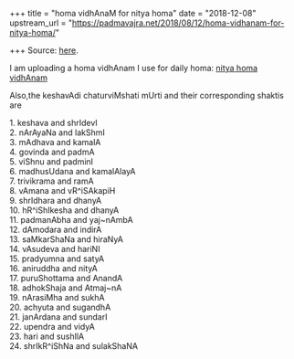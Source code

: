+++
title = "homa vidhAnaM for nitya homa"
date = "2018-12-08"
upstream_url = "https://padmavajra.net/2018/08/12/homa-vidhanam-for-nitya-homa/"

+++
Source: [here](https://padmavajra.net/2018/08/12/homa-vidhanam-for-nitya-homa/).

I am uploading a homa vidhAnam I use for daily homa: [nitya homa
vidhAnam](https://drive.google.com/file/d/1AzwMxohcTlYVsYGzed0gPddvXwtIHEl6/view?usp=sharing)

Also,the keshavAdi chaturviMshati mUrti and their corresponding shaktis
are

1\. keshava and shrIdevI  
2. nArAyaNa and lakShmI  
3. mAdhava and kamalA  
4. govinda and padmA  
5. viShnu and padminI  
6. madhusUdana and kamalAlayA  
7. trivikrama and ramA  
8. vAmana and vR^iSAkapiH  
9. shrIdhara and dhanyA  
10. hR^iShIkesha and dhanyA  
11. padmanAbha and yaj\~nAmbA  
12. dAmodara and indirA  
13. saMkarShaNa and hiraNyA  
14. vAsudeva and hariNI  
15. pradyumna and satyA  
16. aniruddha and nityA  
17. puruShottama and AnandA  
18. adhokShaja and Atmaj\~nA  
19. nArasiMha and sukhA  
20. achyuta and sugandhA  
21. janArdana and sundarI  
22. upendra and vidyA  
23. hari and sushIlA  
24. shrIkR^iShNa and sulakShaNA
